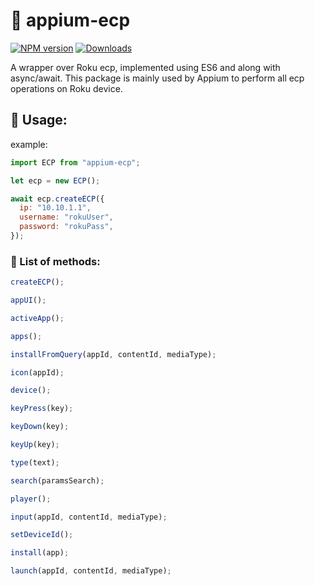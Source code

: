 # 🚀 appium-ecp

[![NPM version](http://img.shields.io/npm/v/appium-ecp.svg)](https://npmjs.org/package/appium-ecp)
[![Downloads](http://img.shields.io/npm/dm/appium-ecp.svg)](https://npmjs.org/package/appium-ecp)

A wrapper over Roku ecp, implemented using ES6 and along with async/await. This package is mainly used by Appium to perform all ecp operations on Roku device.

## 🚀 Usage:

example:

```js
import ECP from "appium-ecp";

let ecp = new ECP();

await ecp.createECP({
  ip: "10.10.1.1",
  username: "rokuUser",
  password: "rokuPass",
});
```

### 🚀 List of methods:

```js
createECP();
```

```js
appUI();
```

```js
activeApp();
```

```js
apps();
```

```js
installFromQuery(appId, contentId, mediaType);
```

```js
icon(appId);
```

```js
device();
```

```js
keyPress(key);
```

```js
keyDown(key);
```

```js
keyUp(key);
```

```js
type(text);
```

```js
search(paramsSearch);
```

```js
player();
```

```js
input(appId, contentId, mediaType);
```

```js
setDeviceId();
```

```js
install(app);
```

```js
launch(appId, contentId, mediaType);
```
